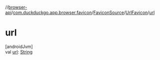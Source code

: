 //[browser-api](../../../../index.md)/[com.duckduckgo.app.browser.favicon](../../index.md)/[FaviconSource](../index.md)/[UrlFavicon](index.md)/[url](url.md)

# url

[androidJvm]\
val [url](url.md): [String](https://kotlinlang.org/api/latest/jvm/stdlib/kotlin/-string/index.html)
